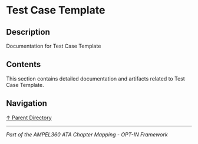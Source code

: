 # Test Case Template

## Description

Documentation for Test Case Template

## Contents

This section contains detailed documentation and artifacts related to Test Case Template.

## Navigation

[↑ Parent Directory](../README.md)

---

*Part of the AMPEL360 ATA Chapter Mapping - OPT-IN Framework*
